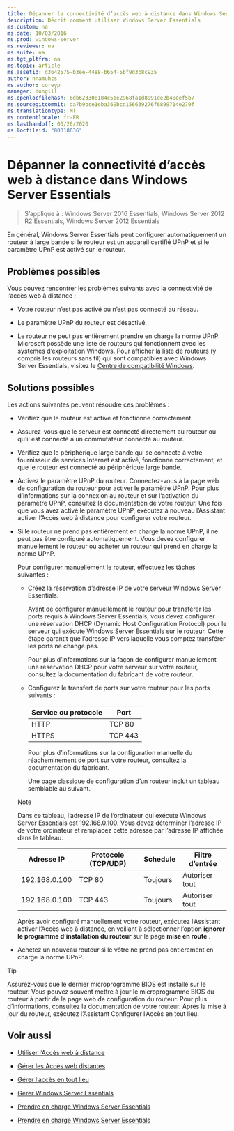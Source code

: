```yaml
---
title: Dépanner la connectivité d’accès web à distance dans Windows Server Essentials
description: Décrit comment utiliser Windows Server Essentials
ms.custom: na
ms.date: 10/03/2016
ms.prod: windows-server
ms.reviewer: na
ms.suite: na
ms.tgt_pltfrm: na
ms.topic: article
ms.assetid: d3642575-b3ee-4488-b654-5bf9d3b8c935
author: nnamuhcs
ms.author: coreyp
manager: dongill
ms.openlocfilehash: 6db623308184c5be2968fa1d8991de2b48eef5b7
ms.sourcegitcommit: da7b9bce1eba369bcd156639276f6899714e279f
ms.translationtype: MT
ms.contentlocale: fr-FR
ms.lasthandoff: 03/26/2020
ms.locfileid: "80318636"
---
```

# <a name="troubleshoot-remote-web-access-connectivity-in-windows-server-essentials"></a>Dépanner la connectivité d’accès web à distance dans Windows Server Essentials
 
>S’applique à : Windows Server 2016 Essentials, Windows Server 2012 R2 Essentials, Windows Server 2012 Essentials
  
 En général, Windows Server Essentials peut configurer automatiquement un routeur à large bande si le routeur est un appareil certifié UPnP et si le paramètre UPnP est activé sur le routeur.  
  
## <a name="possible-issues"></a>Problèmes possibles  
 Vous pouvez rencontrer les problèmes suivants avec la connectivité de l’accès web à distance :  
  
-   Votre routeur n’est pas activé ou n’est pas connecté au réseau.  
  
-   Le paramètre UPnP du routeur est désactivé.  
  
-   Le routeur ne peut pas entièrement prendre en charge la norme UPnP. Microsoft possède une liste de routeurs qui fonctionnent avec les systèmes d’exploitation Windows. Pour afficher la liste de routeurs (y compris les routeurs sans fil) qui sont compatibles avec Windows Server Essentials, visitez le [Centre de compatibilité Windows](https://www.microsoft.com/windows/compatibility/CompatCenter/Home).  
  
## <a name="possible-fixes"></a>Solutions possibles  
 Les actions suivantes peuvent résoudre ces problèmes :  
  
- Vérifiez que le routeur est activé et fonctionne correctement.  
  
- Assurez-vous que le serveur est connecté directement au routeur ou qu’il est connecté à un commutateur connecté au routeur.  
  
- Vérifiez que le périphérique large bande qui se connecte à votre fournisseur de services Internet est activé, fonctionne correctement, et que le routeur est connecté au périphérique large bande.  
  
- Activez le paramètre UPnP du routeur. Connectez-vous à la page web de configuration du routeur pour activer le paramètre UPnP. Pour plus d’informations sur la connexion au routeur et sur l’activation du paramètre UPnP, consultez la documentation de votre routeur. Une fois que vous avez activé le paramètre UPnP, exécutez à nouveau l’Assistant activer l’Accès web à distance pour configurer votre routeur.  
  
- Si le routeur ne prend pas entièrement en charge la norme UPnP, il ne peut pas être configuré automatiquement. Vous devez configurer manuellement le routeur ou acheter un routeur qui prend en charge la norme UPnP.  
  
   Pour configurer manuellement le routeur, effectuez les tâches suivantes :  
  
  - Créez la réservation d’adresse IP de votre serveur Windows Server Essentials.  
  
     Avant de configurer manuellement le routeur pour transférer les ports requis à Windows Server Essentials, vous devez configurer une réservation DHCP (Dynamic Host Configuration Protocol) pour le serveur qui exécute Windows Server Essentials sur le routeur. Cette étape garantit que l’adresse IP vers laquelle vous comptez transférer les ports ne change pas.  
  
     Pour plus d’informations sur la façon de configurer manuellement une réservation DHCP pour votre serveur sur votre routeur, consultez la documentation du fabricant de votre routeur.  
  
  - Configurez le transfert de ports sur votre routeur pour les ports suivants :  
  
    |Service ou protocole|Port|  
    |-------------------------|----------|  
    |HTTP|TCP 80|  
    |HTTPS|TCP 443|  
  
    Pour plus d’informations sur la configuration manuelle du réacheminement de port sur votre routeur, consultez la documentation du fabricant.  
  
    Une page classique de configuration d’un routeur inclut un tableau semblable au suivant.  
  
  > [!NOTE]
  >  Dans ce tableau, l’adresse IP de l’ordinateur qui exécute Windows Server Essentials est 192.168.0.100. Vous devez déterminer l’adresse IP de votre ordinateur et remplacez cette adresse par l’adresse IP affichée dans le tableau.  
  
  |Adresse IP|Protocole (TCP/UDP)|Schedule|Filtre d’entrée|  
  |----------------|---------------------------|--------------|--------------------|  
  |192.168.0.100|TCP 80|Toujours|Autoriser tout|  
  |192.168.0.100|TCP 443|Toujours|Autoriser tout|  
  
   Après avoir configuré manuellement votre routeur, exécutez l’Assistant activer l’Accès web à distance, en veillant à sélectionner l’option **ignorer le programme d’installation du routeur** sur la page **mise en route** .  
  
- Achetez un nouveau routeur si le vôtre ne prend pas entièrement en charge la norme UPnP.  
  
> [!TIP]
>  Assurez-vous que le dernier microprogramme BIOS est installé sur le routeur. Vous pouvez souvent mettre à jour le microprogramme BIOS du routeur à partir de la page web de configuration du routeur. Pour plus d’informations, consultez la documentation de votre routeur. Après la mise à jour du routeur, exécutez l’Assistant Configurer l’Accès en tout lieu.  
  
## <a name="see-also"></a>Voir aussi  
  
-   [Utiliser l’Accès web à distance](../use/Use-Remote-Web-Access-in-Windows-Server-Essentials.md)  
  
-   [Gérer les Accès web distantes](../manage/Manage-Remote-Web-Access-in-Windows-Server-Essentials.md)  
  
-   [Gérer l’accès en tout lieu](../manage/Manage-Anywhere-Access-in-Windows-Server-Essentials.md)  
  
-   [Gérer Windows Server Essentials](../manage/Manage-Windows-Server-Essentials.md)  
  

-   [Prendre en charge Windows Server Essentials](Support-Windows-Server-Essentials.md)

-   [Prendre en charge Windows Server Essentials](../support/Support-Windows-Server-Essentials.md)

